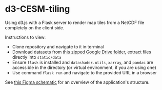 # d3-CESM-tiling
Using d3.js with a Flask server to render map tiles from a NetCDF file completely on the client side.

Instructions to view:
- Clone repository and navigate to it in terminal
- Download datasets from [this zipped Google Drive folder](https://drive.google.com/file/d/1XFiP_yYTsrks3a2SknCmLbqULlmM_1mz/view?usp=sharing), extract files directly into `static/data`
- Ensure `flask` is installed and `datashader.utils`, `xarray`, and `pandas` are accessible in the directory (or virtual environment, if you are using one)
- Use command `flask run` and navigate to the provided URL in a browser

See [this Figma schematic](https://www.figma.com/file/0uEs0MQVAUsDu5Yj47vmQo/Map-Application-Structure?type=whiteboard&node-id=0%3A1&t=6R5mLckYIckqQT4s-1) for an overview of the application's structure.
